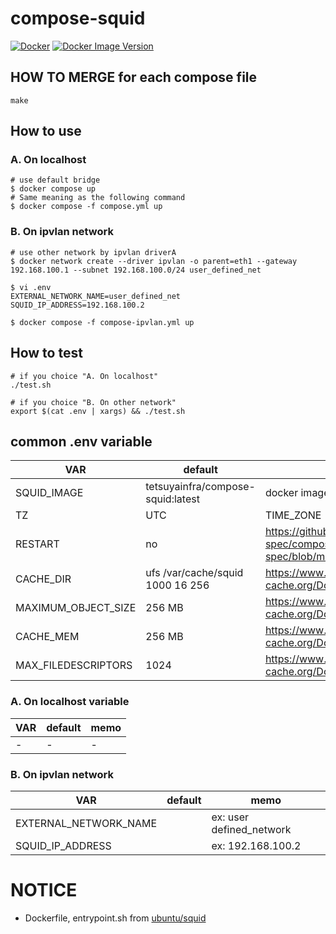# compose-squid
[![Docker](https://github.com/tetsuyainfra/compose-squid/actions/workflows/docker-publish.yml/badge.svg?branch=main)](https://github.com/tetsuyainfra/compose-squid/actions/workflows/docker-publish.yml)
[![Docker Image Version](https://img.shields.io/docker/v/tetsuyainfra/compose-squid)](https://hub.docker.com/r/tetsuyainfra/compose-squid)

## HOW TO MERGE for each compose file
```
make
```

## How to use
### A. On localhost
```
# use default bridge
$ docker compose up
# Same meaning as the following command
$ docker compose -f compose.yml up
```

### B. On ipvlan network
```
# use other network by ipvlan driverA
$ docker network create --driver ipvlan -o parent=eth1 --gateway 192.168.100.1 --subnet 192.168.100.0/24 user_defined_net

$ vi .env
EXTERNAL_NETWORK_NAME=user_defined_net
SQUID_IP_ADDRESS=192.168.100.2

$ docker compose -f compose-ipvlan.yml up 
```

## How to test
```
# if you choice "A. On localhost"
./test.sh

# if you choice "B. On other network"
export $(cat .env | xargs) && ./test.sh
```

## common .env variable
| VAR                 | default                           | memo                                                                   |
| ------------------- | --------------------------------- | ---------------------------------------------------------------------- |
| SQUID_IMAGE         | tetsuyainfra/compose-squid:latest | docker image name with tag                                             |
| TZ                  | UTC                               | TIME_ZONE                                                              |
| RESTART             | no                                | https://github.com/compose-spec/compose-spec/blob/main/spec.md#restart |
| CACHE_DIR           | ufs /var/cache/squid 1000 16 256  | https://www.squid-cache.org/Doc/config/cache_dir/                      |
| MAXIMUM_OBJECT_SIZE | 256 MB                            | https://www.squid-cache.org/Doc/config/maximum_object_size/            |
| CACHE_MEM           | 256 MB                            | https://www.squid-cache.org/Doc/config/cache_mem/                      |
| MAX_FILEDESCRIPTORS | 1024                              | https://www.squid-cache.org/Doc/config/max_filedescriptors/            |

### A. On localhost variable
| VAR | default | memo |
| --- | ------- | ---- |
| -   | -       | -    |

### B. On ipvlan network
| VAR                   | default | memo                     |
| --------------------- | ------- | ------------------------ |
| EXTERNAL_NETWORK_NAME |         | ex: user defined_network |
| SQUID_IP_ADDRESS      |         | ex: 192.168.100.2        |



# NOTICE
- Dockerfile, entrypoint.sh from [ubuntu/squid](https://code.launchpad.net/~ubuntu-docker-images/ubuntu-docker-images/+git/squid)